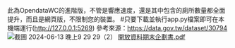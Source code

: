 此為OpendataWC的進階版，不管是響應速度，還是其中包含的廁所數量都全面提升，而且是網頁版，不限制您的裝置。
#只要下載並執行app.py檔案即可在本機端運行(http://127.0.0.1:5269)
參考來源：https://data.gov.tw/dataset/30794
![截圖 2024-06-13 晚上9 29 29（2）](https://github.com/rainq2/OpenData-Restroom-html/assets/115605760/32a97941-8a76-4524-bcf9-8d6a3507e405)
[開放資料期末企劃書.pdf](https://github.com/user-attachments/files/15832207/default.pdf)
